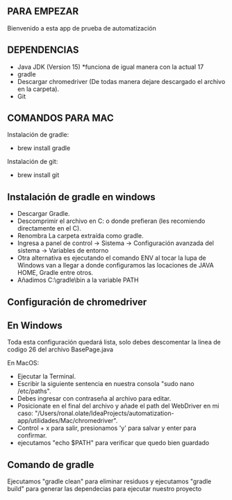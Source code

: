 ## PARA EMPEZAR

Bienvenido a esta app de prueba de automatización

## DEPENDENCIAS

- Java JDK (Version 15) *funciona de igual manera con la actual 17 
- gradle 
- Descargar chromedriver (De todas manera dejare descargado el archivo en la carpeta).
- Git

## COMANDOS PARA MAC

Instalación de gradle:
 - brew install gradle

Instalación de git:

 - brew install git

## Instalación de gradle en windows

- Descargar Gradle.
- Descomprimir el archivo en C: o donde prefieran (les recomiendo directamente en el C). 
- Renombra La carpeta extraída como gradle.
- Ingresa a panel de control -> Sistema -> Configuración avanzada del sistema -> Variables de entorno
- Otra alternativa es ejecutando el comando ENV al tocar la lupa de Windows van a llegar a donde configuramos las locaciones de JAVA HOME, Gradle entre otros.
- Añadimos C:\gradle\bin a la variable PATH

## Configuración de chromedriver

## En Windows

Toda esta configuración quedará lista, solo debes descomentar la linea de codigo 26 del archivo BasePage.java

En MacOS:

- Ejecutar la Terminal.
- Escribir la siguiente sentencia en nuestra consola "sudo nano /etc/paths".
- Debes ingresar con contraseña al archivo para editar.
- Posicionate en el final del archivo y añade el path del WebDriver en mi caso:
  "/Users/ronal.olate/IdeaProjects/automatization-app/utilidades/Mac/chromedriver".
- Control + x para salir, presionamos 'y' para salvar y enter para confirmar. 
- ejecutamos "echo $PATH" para verificar que quedo bien guardado


## Comando de gradle

Ejecutamos "gradle clean" para eliminar residuos y ejecutamos "gradle build" para generar 
las dependecias para ejecutar nuestro proyecto